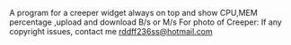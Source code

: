 A program for a creeper widget always on top and show CPU,MEM percentage ,upload and download B/s or M/s
For photo of Creeper: If any copyright issues, contact me rddff236ss@hotmail.com































